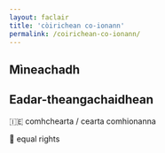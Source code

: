 ```yaml
---
layout: faclair
title: 'còirichean co-ionann'
permalink: /coirichean-co-ionann/
---
```


## Mìneachadh

## Eadar-theangachaidhean

&#x1f1ee;&#x1f1ea; comhchearta / cearta comhionanna

&#x1f3f4;&#xe0067;&#xe0062;&#xe0065;&#xe006e;&#xe0067;&#xe007f; equal rights

